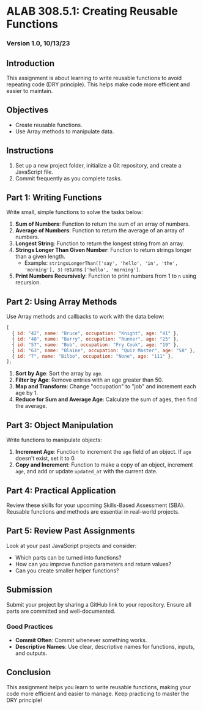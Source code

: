 # ALAB 308.5.1: Creating Reusable Functions

### Version 1.0, 10/13/23

## Introduction

This assignment is about learning to write reusable functions to avoid repeating code (DRY principle). This helps make code more efficient and easier to maintain.

## Objectives

- Create reusable functions.
- Use Array methods to manipulate data.

## Instructions

1. Set up a new project folder, initialize a Git repository, and create a JavaScript file.
2. Commit frequently as you complete tasks.

## Part 1: Writing Functions

Write small, simple functions to solve the tasks below:

1. **Sum of Numbers**: Function to return the sum of an array of numbers.
2. **Average of Numbers**: Function to return the average of an array of numbers.
3. **Longest String**: Function to return the longest string from an array.
4. **Strings Longer Than Given Number**: Function to return strings longer than a given length.
   - Example: `stringsLongerThan(['say', 'hello', 'in', 'the', 'morning'], 3)` returns `['hello', 'morning']`.
5. **Print Numbers Recursively**: Function to print numbers from 1 to `n` using recursion.

## Part 2: Using Array Methods

Use Array methods and callbacks to work with the data below:

```javascript
[
  { id: "42", name: "Bruce", occupation: "Knight", age: "41" },
  { id: "48", name: "Barry", occupation: "Runner", age: "25" },
  { id: "57", name: "Bob", occupation: "Fry Cook", age: "19" },
  { id: "63", name: "Blaine", occupation: "Quiz Master", age: "58" },
  { id: "7", name: "Bilbo", occupation: "None", age: "111" },
];
```

1. **Sort by Age**: Sort the array by `age`.
2. **Filter by Age**: Remove entries with an age greater than 50.
3. **Map and Transform**: Change "occupation" to "job" and increment each age by 1.
4. **Reduce for Sum and Average Age**: Calculate the sum of ages, then find the average.

## Part 3: Object Manipulation

Write functions to manipulate objects:

1. **Increment Age**: Function to increment the `age` field of an object. If `age` doesn't exist, set it to 0.
2. **Copy and Increment**: Function to make a copy of an object, increment `age`, and add or update `updated_at` with the current date.

## Part 4: Practical Application

Review these skills for your upcoming Skills-Based Assessment (SBA). Reusable functions and methods are essential in real-world projects.

## Part 5: Review Past Assignments

Look at your past JavaScript projects and consider:

- Which parts can be turned into functions?
- How can you improve function parameters and return values?
- Can you create smaller helper functions?

## Submission

Submit your project by sharing a GitHub link to your repository. Ensure all parts are committed and well-documented.

### Good Practices

- **Commit Often**: Commit whenever something works.
- **Descriptive Names**: Use clear, descriptive names for functions, inputs, and outputs.

## Conclusion

This assignment helps you learn to write reusable functions, making your code more efficient and easier to manage. Keep practicing to master the DRY principle!
